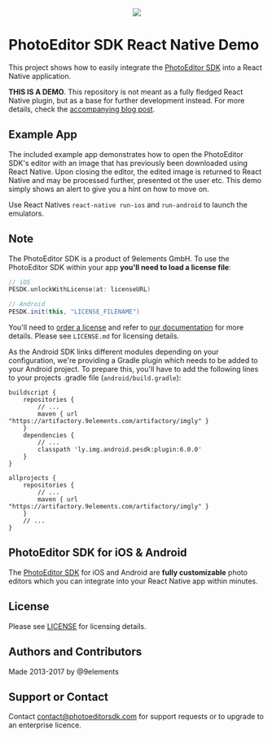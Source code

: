 <p align="center">
  <img src="http://static.photoeditorsdk.com/logo.png" />
</p>

# PhotoEditor SDK React Native Demo
This project shows how to easily integrate the [PhotoEditor SDK](https://www.photoeditorsdk.com/?utm_campaign=Projects&utm_source=Github&utm_medium=Side_Projects&utm_content=React-Native-Demo) into a React Native application. 

**THIS IS A DEMO**. This repository is not meant as a fully fledged React Native plugin, but as a base for further development instead. For more details, check the [accompanying blog post](https://blog.photoeditorsdk.com/photoeditor-sdk-react-native-15179c589a55#.s6c81ua7w).

## Example App
The included example app demonstrates how to open the PhotoEditor SDK's editor with an image that has previously been downloaded using React Native. Upon closing the editor, the edited image is returned to React Native and may be processed further, presented ot the user etc. This demo simply shows an alert to give you a hint on how to move on.

Use React Natives `react-native run-ios` and `run-android` to launch the emulators.

## Note
The PhotoEditor SDK is a product of 9elements GmbH. 
To use the PhotoEditor SDK within your app **you'll need to load a license file**:

```swift
// iOS
PESDK.unlockWithLicense(at: licenseURL)
```

```java
// Android
PESDK.init(this, "LICENSE_FILENAME")
```

You'll need to [order a license](https://www.photoeditorsdk.com/pricing#contact/?utm_campaign=Projects&utm_source=Github&utm_medium=Side_Projects&utm_content=React-Native-Demo) and refer to [our documentation](https://docs.photoeditorsdk.com?utm_campaign=Projects&utm_source=Github&utm_medium=Side_Projects&utm_content=React-Native-Demo) for more details. Please see `LICENSE.md` for licensing details.

As the Android SDK links different modules depending on your configuration, we're providing a Gradle plugin which needs to be added to your Android project. To prepare this, you'll have to add the following lines to your projects .gradle file (`android/build.gradle`):

 ```
 buildscript {
     repositories {
         // ...
         maven { url "https://artifactory.9elements.com/artifactory/imgly" }
     }
     dependencies {
         // ...
         classpath 'ly.img.android.pesdk:plugin:6.0.0'
     }
 }

 allprojects {
     repositories {
         // ...
         maven { url "https://artifactory.9elements.com/artifactory/imgly" }
     }
     // ...
 }
 ```

## PhotoEditor SDK for iOS & Android
The [PhotoEditor SDK](https://www.photoeditorsdk.com/?utm_campaign=Projects&utm_source=Github&utm_medium=Side_Projects&utm_content=React-Native-Demo) for iOS and Android are **fully customizable** photo editors which you can integrate into your React Native app within minutes.

## License
Please see [LICENSE](https://github.com/imgly/pesdk-react-native-demo/blob/master/LICENSE.md) for licensing details.

## Authors and Contributors
Made 2013-2017 by @9elements

## Support or Contact
Contact contact@photoeditorsdk.com for support requests or to upgrade to an enterprise licence.


